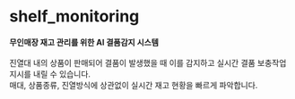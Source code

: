 # shelf_monitoring

__무인매장 재고 관리를 위한 AI 결품감지 시스템__ <br/> <br/>
진열대 내의 상품이 판매되어 결품이 발생했을 때 이를 감지하고 실시간 결품 보충작업 지시를 내릴 수 있습니다. <br/>
매대, 상품종류, 진열방식에 상관없이 실시간 재고 현황을 빠르게 파악합니다. <br/>
